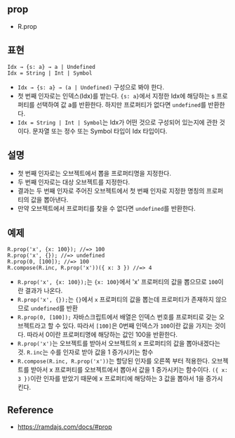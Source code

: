 ## prop
- R.prop

## 표현
```
Idx → {s: a} → a | Undefined
Idx = String | Int | Symbol
```
- `Idx → {s: a} → (a | Undefined)` 구성으로 봐야 한다.
- 첫 번째 인자로는 인덱스(Idx)를 받는다. `{s: a}`에서 지정한 Idx에 해당하는 s 프로퍼티를 선택하여 값 a를 반환한다. 하지만 프로퍼티가 없다면 `undefined`를 반환한다.
- `Idx = String | Int | Symbol`는 Idx가 어떤 것으로 구성되어 있는지에 관한 것이다. 문자열 또는 정수 또는 Symbol 타입이 Idx 타입이다.

## 설명
- 첫 번째 인자로는 오브젝트에서 뽑을 프로퍼티명을 지정한다.
- 두 번째 인자로는 대상 오브젝트를 지정한다.
- 결과는 두 번째 인자로 주어진 오브젝트에서 첫 번째 인자로 지정한 명칭의 프로퍼티의 값을 뽑아낸다.
- 만약 오브젝트에서 프로퍼티를 찾을 수 없다면 `undefined`를 반환한다.

## 예제
```
R.prop('x', {x: 100}); //=> 100
R.prop('x', {}); //=> undefined
R.prop(0, [100]); //=> 100
R.compose(R.inc, R.prop('x'))({ x: 3 }) //=> 4
```
- `R.prop('x', {x: 100});`는 `{x: 100}`에서 'x' 프로퍼티의 값을 뽑으므로 `100`이란 결과가 나온다.
- `R.prop('x', {});`는 `{}`에서 `x` 프로퍼티의 값을 뽑는데 프로퍼티가 존재하지 않으므로 `undefined`를 반환
- `R.prop(0, [100]);` 자바스크립트에서 배열은 인덱스 번호를 프로퍼티로 갖는 오브젝트라고 할 수 있다. 따라서 `[100]`은 0번째 인덱스가 `100`이란 값을 가지는 것이다. 따라서 0이란 프로퍼티명에 해당하는 값인 100을 반환한다.
- `R.prop('x')`는 오브젝트를 받아서 오브젝트의 x 프로퍼티의 값을 뽑아내겠다는 것. `R.inc`는 수를 인자로 받아 값을 1 증가시키는 함수
- `R.compose(R.inc, R.prop('x'))`는 할당된 인자를 오른쪽 부터 적용한다. 오브젝트를 받아서 x 프로퍼티를 오브젝트에서 뽑아서 값을 1 증가시키는 함수이다. `({ x: 3 })`이란 인자를 받았기 때문에 x 프로퍼티에 해당하는 3 값을 뽑아서 1을 증가시킨다.

## Reference
- https://ramdajs.com/docs/#prop
